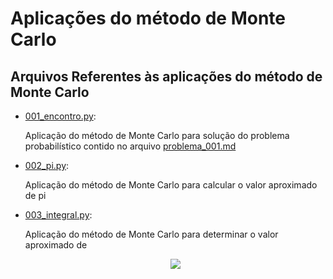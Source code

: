 <html>
<body>
    <h1>
        Aplicações do método de Monte Carlo
    </h1>
    <h2>Arquivos Referentes às aplicações do método de Monte Carlo</h2>    
    <ul>
        <li>
            <a href="https://github.com/asalmeidarj/python/blob/master/monte_carlo_method/001_encontro.py">001_encontro.py</a>:
            <p>
                Aplicação do método de Monte Carlo para solução do problema probabilístico contido no arquivo
                <a href="https://github.com/asalmeidarj/python/blob/master/monte_carlo_method/problema_001.md">problema_001.md</a>
            </p>
        </li>
        <li>
            <a href="https://github.com/asalmeidarj/python/blob/master/monte_carlo_method/002_pi.py">002_pi.py</a>:
            <p>
                Aplicação do método de Monte Carlo para calcular o valor aproximado de pi
            </p>
        </li>
        <li>
            <a href="https://github.com/asalmeidarj/python/blob/master/monte_carlo_method/003_integral.py">003_integral.py</a>:
            <p>
                Aplicação do método de Monte Carlo para determinar o valor aproximado de <br>
            </p>
            <p>
                <center>
                <img src="http://latex.codecogs.com/svg.latex?\int_{0}^{2\pi} | sin(x) | \,dx" border="0"/> <br>
                </center>
            </p>
        </li>
    </ul>
</body>
</html>

